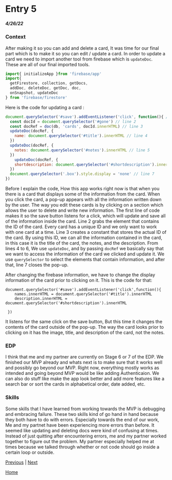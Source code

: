 # Entry 5
##### 4/26/22

### Context

After making it so you can add and delete a card, It was time for our final part which is to make it so you can edit / update a card. In order to update a card we need to import another tool from firebase which is `updateDoc`. These are all of our final imported tools.

```js
import{ initializeApp }from 'firebase/app'
import{
  getFirestore, collection, getDocs,
  addDoc, deleteDoc, getDoc, doc,
  onSnapshot, updateDoc
} from 'firebase/firestore'
```
Here is the code for updating a card :

```js
document.querySelector('#save').addEventListener('click', function(){ // line 1
  const docId = document.querySelector('#gone') // line 2
  const docRef = doc(db, 'cards', docId.innerHTML) // line 3
  updateDoc(docRef, {
    name: document.querySelector('#title').innerHTML // line 4
  })
  updateDoc(docRef, {
    notes: document.querySelector('#notes').innerHTML // line 5
  })
    updateDoc(docRef, {
    shortdescription: document.querySelector('#shortdescription').innerHTML // line 6
  })
  document.querySelector('.box').style.display = 'none' // line 7
})

```

Before I explain the code, How this app works right now is that when you there is a card that displays some of the information from the card. When you click the card, a pop-up appears with all the information written down by the user. The way you edit these cards is by clicking on a section which allows the user to delete and write new information. The first line of code makes it so the save button listens for a click, which will update and save all of the information inside the card. Line 2  grabs the element that contains the ID of the card. Every card has a unique ID and we only want to work with one card at a time. Line 3 creates a constant that stores the actual ID of the card. By using this ID, we can all the information contained in the card, in this case it is the title of the card, the notes, and the description. From lines 4 to 6, We use `updateDoc`, and by passing `docRef` we basically say that we want to access the information of the card we clicked and update it. We use `querySelector` to select the elements that contain information, and after that, line 7 closes the pop-up.

After changing the firebase information, we have to change the display information of the card prior to clicking on it. This is the code for that:

```
document.querySelector('#save').addEventListener('click',function(){
    names.innerHTML = document.querySelector('#title').innerHTML
    description.innerHTML = document.querySelector('#shortdescription').innerHTML
          
 })
```

It listens for the same click on the save button, But this time it changes the contents of the card outside of the pop-up. The way the card looks prior to clicking on it has the image, title, and description of the card, not the notes.

### EDP

I think that me and my partner are currently on Stage 6 or 7 of the EDP. We finished our MVP already and whats next is to make sure that it works well and possibly go beyond our MVP. Right now, everything mostly works as intended and going beyond MVP would be like adding Authenticaion. We can also do stuff like make the app look better and add more features like a search bar or sort the cards in alphabetical order, date added, etc.

### Skills

Some skills that I have learned from working towards the MVP is debugging and embracing failure. These two skills kind of go hand in hand because they both have to do with errors. Especially towards the end of our work, Me and my partnet have been experiencing more errors than before. It seemed like updating and deleting docs were kind of confusing at times. Instead of just quitting after encountering errors, me and my partner worked together to figure out the problem. My partner especially helped me at times because we talked through whether or not code should go inside a certain loop or outside.

[Previous](entry04.md) | [Next](entry06.md)

[Home](../README.md)
